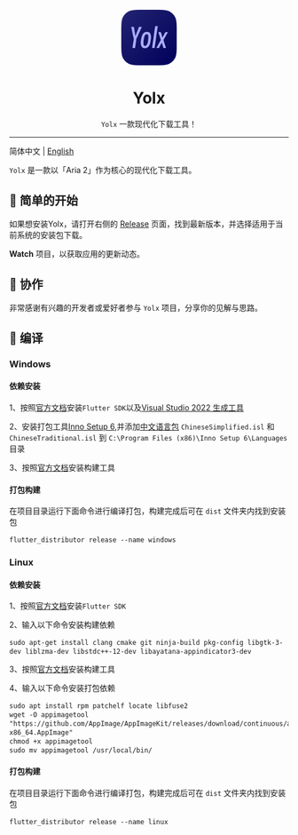<p align="center">
<img src="./assets/logo.png" style="width:100px;height:100px;"/>
</p>

<div align="center">

# Yolx

`Yolx` 一款现代化下载工具！
  

</div>

---

简体中文 | [English](/README_EN.md)

`Yolx` 是一款以「Aria 2」作为核心的现代化下载工具。

## 🙌 简单的开始

如果想安装Yolx，请打开右侧的 [Release](https://github.com/uiYzzi/Yolx/releases) 页面，找到最新版本，并选择适用于当前系统的安装包下载。


**Watch** 项目，以获取应用的更新动态。

## 🚀 协作

非常感谢有兴趣的开发者或爱好者参与 `Yolx` 项目，分享你的见解与思路。

## 🍭 编译

### Windows
#### 依赖安装

1、按照[官方文档](https://flutter.cn/docs/get-started/install/windows)安装`Flutter SDK`以及[Visual Studio 2022 生成工具](https://visualstudio.microsoft.com/downloads/#build-tools-for-visual-studio-2022)

2、安装打包工具[Inno Setup 6](https://jrsoftware.org/isinfo.php),并添加[中文语言包](https://jrsoftware.org/files/istrans/) `ChineseSimplified.isl` 和 `ChineseTraditional.isl` 到 `C:\Program Files (x86)\Inno Setup 6\Languages` 目录

3、按照[官方文档](https://distributor.leanflutter.dev/zh-hans/getting-started/)安装构建工具
#### 打包构建

在项目目录运行下面命令进行编译打包，构建完成后可在 `dist` 文件夹内找到安装包

```
flutter_distributor release --name windows
```

### Linux
#### 依赖安装

1、按照[官方文档](https://flutter.cn/docs/get-started/install/linux)安装`Flutter SDK`

2、输入以下命令安装构建依赖
```
sudo apt-get install clang cmake git ninja-build pkg-config libgtk-3-dev liblzma-dev libstdc++-12-dev libayatana-appindicator3-dev

```

3、按照[官方文档](https://distributor.leanflutter.dev/zh-hans/getting-started/)安装构建工具

4、输入以下命令安装打包依赖
```
sudo apt install rpm patchelf locate libfuse2
wget -O appimagetool "https://github.com/AppImage/AppImageKit/releases/download/continuous/appimagetool-x86_64.AppImage"
chmod +x appimagetool
sudo mv appimagetool /usr/local/bin/
```
#### 打包构建

在项目目录运行下面命令进行编译打包，构建完成后可在 `dist` 文件夹内找到安装包

```
flutter_distributor release --name linux
```